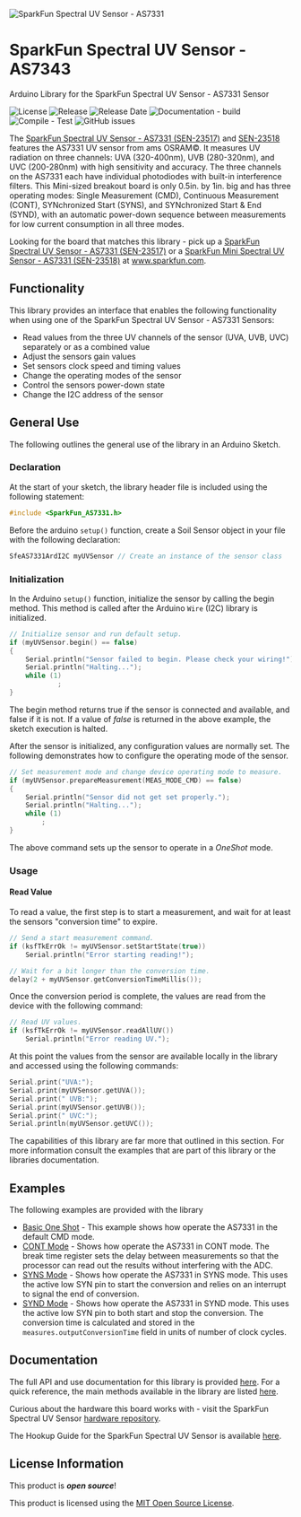 
![SparkFun Spectral UV Sensor - AS7331](docs/images/gh-banner-2025-as7331.png "SparkFun Spectral UV Sensor - AS7331 Sensor")

# SparkFun Spectral UV Sensor - AS7343

Arduino Library for the SparkFun Spectral UV Sensor - AS7331 Sensor

![License](https://img.shields.io/github/license/sparkfun/SparkFun_AS7331_Arduino_Library)
![Release](https://img.shields.io/github/v/release/sparkfun/SparkFun_AS7331_Arduino_Library)
![Release Date](https://img.shields.io/github/release-date/sparkfun/SparkFun_AS7331_Arduino_Library)
![Documentation - build](https://img.shields.io/github/actions/workflow/status/sparkfun/SparkFun_AS7331_Arduino_Library/build-deploy-ghpages.yml?label=doc%20build)
![Compile - Test](https://img.shields.io/github/actions/workflow/status/sparkfun/SparkFun_AS7331_Arduino_Library/compile-sketch.yml?label=compile%20test)
![GitHub issues](https://img.shields.io/github/issues/sparkfun/SparkFun_AS7331_Arduino_Library)


The [SparkFun Spectral UV Sensor - AS7331 (SEN-23517)](https://www.sparkfun.com/sparkfun-spectral-uv-sensor-as7331-qwiic.html) and [SEN-23518](https://www.sparkfun.com/sparkfun-mini-spectral-uv-sensor-as7331-qwiic.html) features the AS7331 UV sensor from ams OSRAM©. It measures UV radiation on three channels: UVA (320-400nm), UVB (280-320nm), and UVC (200-280nm) with high sensitivity and accuracy. The three channels on the AS7331 each have individual photodiodes with built-in interference filters. This Mini-sized breakout board is only 0.5in. by 1in. big and has three operating modes: Single Measurement (CMD), Continuous Measurement (CONT), SYNchronized Start (SYNS), and SYNchronized Start & End (SYND), with an automatic power-down sequence between measurements for low current consumption in all three modes.

Looking for the board that matches this library - pick up a [SparkFun Spectral UV Sensor - AS7331 (SEN-23517)](https://www.sparkfun.com/sparkfun-spectral-uv-sensor-as7331-qwiic.html) or a [SparkFun Mini Spectral UV Sensor - AS7331 (SEN-23518)](https://www.sparkfun.com/sparkfun-mini-spectral-uv-sensor-as7331-qwiic.html) at www.sparkfun.com.

## Functionality

This library provides an interface that enables the following functionality when using one of the SparkFun Spectral UV Sensor - AS7331 Sensors:

* Read values from the three UV channels of the sensor (UVA, UVB, UVC) separately or as a combined value
* Adjust the sensors gain values
* Set sensors clock speed and timing values
* Change the operating modes of the sensor
* Control the sensors power-down state
* Change the I2C address of the sensor

## General Use 

The following outlines the general use of the library in an Arduino Sketch. 

### Declaration

At the start of your sketch, the library header file is included using the following statement:

~~~cpp
#include <SparkFun_AS7331.h>
~~~

Before the arduino ```setup()``` function, create a Soil Sensor object in your file with the following declaration:

~~~c
SfeAS7331ArdI2C myUVSensor // Create an instance of the sensor class
~~~

### Initialization

In the Arduino ```setup()``` function, initialize the sensor by calling the begin method. This method is called after the Arduino `Wire` (I2C) library is initialized. 

~~~cpp
// Initialize sensor and run default setup.
if (myUVSensor.begin() == false)
{
    Serial.println("Sensor failed to begin. Please check your wiring!");
    Serial.println("Halting...");
    while (1)
            ;
}
~~~

The begin method returns true if the sensor is connected and available, and false if it is not. If a value of *false* is returned in the above example, the  sketch execution is halted.

After the sensor is initialized, any configuration values are normally set. The following demonstrates how to configure the operating mode of the sensor.

~~~cpp
// Set measurement mode and change device operating mode to measure.
if (myUVSensor.prepareMeasurement(MEAS_MODE_CMD) == false)
{
    Serial.println("Sensor did not get set properly.");
    Serial.println("Halting...");
    while (1)
        ;
}
~~~

The above command sets up the sensor to operate in a *OneShot* mode.

### Usage

#### Read Value

To read a value, the first step is to start a measurement, and wait for at least the sensors "conversion time" to expire. 

~~~cpp
// Send a start measurement command.
if (ksfTkErrOk != myUVSensor.setStartState(true))
    Serial.println("Error starting reading!");

// Wait for a bit longer than the conversion time.
delay(2 + myUVSensor.getConversionTimeMillis());
~~~

Once the conversion period is complete, the values are read from the device with the following command:

~~~cpp
// Read UV values.
if (ksfTkErrOk != myUVSensor.readAllUV())
    Serial.println("Error reading UV.");
~~~

At this point the values from the sensor are available locally in the library and accessed using the following commands:

~~~cpp
Serial.print("UVA:");
Serial.print(myUVSensor.getUVA());
Serial.print(" UVB:");
Serial.print(myUVSensor.getUVB());
Serial.print(" UVC:");
Serial.println(myUVSensor.getUVC());
~~~

The capabilities of this library are far more that outlined in this section. For more information consult the examples that are part of this library or the libraries documentation.

## Examples

The following examples are provided with the library

- [Basic One Shot](examples/Example01_Basic_OneShot/Example01_Basic_OneShot.ino) - This example shows how operate the AS7331 in the default CMD mode.
- [CONT Mode](examples/Example02_CONT_Mode/Example02_CONT_Mode.ino) - Shows how operate the AS7331 in CONT mode. The break time register sets the delay between measurements so that the processor can read out the results without interfering with the ADC. 
- [SYNS Mode](examples/Example_03_LEDFlashMoisture/Example_03_LEDFlashMoisture.ino) - Shows how operate the AS7331 in SYNS mode. This uses the active low SYN pin to start the conversion and relies on an interrupt to signal the end of conversion.
- [SYND Mode](examples/Example04_SYND_Mode/Example04_SYND_Mode.ino) - Shows how operate the AS7331 in SYND mode. This uses the active low SYN pin to both start and stop the conversion. The conversion time is calculated and stored in the `measures.outputConversionTime` field in units of number of clock cycles.

## Documentation

The full API and use documentation for this library is provided [here](http://docs.sparkfun.com/SparkFun_AS7331_Arduino_Library/). For a quick reference, the main methods available in the library are listed [here](https://docs.sparkfun.com/SparkFun_AS7331_Arduino_Library/class_sfe_a_s7331_ard_i2_c.html).

Curious about the hardware this board works with - visit the SparkFun Spectral UV Sensor [hardware repository](https://github.com/sparkfun/SparkFun_Spectral_UV_Sensor_AS7331).

The Hookup Guide for the SparkFun Spectral UV Sensor is available [here](https://sparkfun.github.io/SparkFun_Spectral_UV_Sensor_AS7331).

## License Information

This product is ***open source***!

This product is licensed using the [MIT Open Source License](https://opensource.org/license/mit). 
